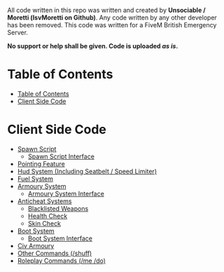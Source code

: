All code written in this repo was written and created by **Unsociable / Moretti (lsvMoretti on Github)**. Any code written by any other developer has been removed. This code was written for a FiveM British Emergency Server.

**No support or help shall be given. Code is uploaded *as is*.**

# Table of Contents
- [Table of Contents](#table-of-contents)
- [Client Side Code](#client-side-code)

# Client Side Code

- [Spawn Script](Client%20Code/Spawn/SpawnScript.cs)
  - [Spawn Script Interface](Client%20Code/Spawn/ISpawnScript.cs)
- [Pointing Feature](Client%20Code/Pointing/Pointing.cs)
- [Hud System (Including Seatbelt / Speed Limiter)](Client%20Code/HUD/Hud.cs)
- [Fuel System](Client%20Code/Fuel/FuelScript.cs)
- [Armoury System](Client%20Code/Armoury/Armoury.cs)
  - [Armoury System Interface](Client%20Code/Armoury/IAmoury.cs)
- [Anticheat Systems](Client%20Code/Anticheat/)
  - [Blacklisted Weapons](Client%20Code/Anticheat/BlacklistWeapons.cs)
  - [Health Check](Client%20Code/Anticheat/HealthCheck.cs)
  - [Skin Check](Client%20Code/Anticheat/SkinCheck.cs)
- [Boot System](Client%20Code/Boot/BootSystem.cs)
  - [Boot System Interface](Client%20Code/Boot/IBootSystem.cs)
- [Civ Armoury](Client%20Code/Civ/CivArmoury.cs)
- [Other Commands (/shuff)](Client%20Code/Commands/OtherCommands.cs)
- [Roleplay Commands (/me /do)](Client%20Code/RoleplayCommands/RoleplayCommands.cs)